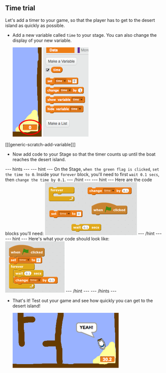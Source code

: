 ## Time trial

Let's add a timer to your game, so that the player has to get to the desert island as quickly as possible.

+ Add a new variable called `time` to your stage. You can also change the display of your new variable.
    
    ![screenshot](images/boat-variable.png)

[[[generic-scratch-add-variable]]]

+ Now add code to your Stage so that the timer counts up until the boat reaches the desert island.

\--- hints \--- \--- hint \--- On the Stage, `when the green flag is clicked`, `set the time to 0`. Inside your `forever` block, you'll need to first `wait 0.1 secs`, then `change the time by 0.1`. \--- /hint \--- \--- hint \--- Here are the code blocks you'll need: ![screenshot](images/boat-time-blocks.png) \--- /hint \--- \--- hint \--- Here's what your code should look like: ![screenshot](images/boat-time-code.png) \--- /hint \--- \--- /hints \---

+ That's it! Test out your game and see how quickly you can get to the desert island!
    
    ![screenshot](images/boat-variable-test.png)